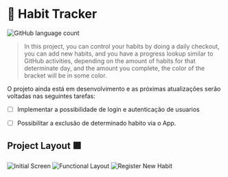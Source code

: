 #  🚀 Habit Tracker



![GitHub language count](https://img.shields.io/github/languages/2/marcossnikel/)


> In this project, you can control your habits by doing a daily checkout, you can add new habits, and you have a progress lookup similar to GitHub activities, depending on the amount of habits for that determinate day, and the amount you complete, the color of the bracket will be in some color.


O projeto ainda está em desenvolvimento e as próximas atualizações serão voltadas nas seguintes tarefas:

- [ ] Implementar a possibilidade de login e autenticação de usuarios
- [ ] Possibilitar a exclusão de determinado habito via o App.


## Project Layout 🟪

![Initial Screen](/assets/img/screen.png "Initial Screen")
![Functional Layout](/assets/img/functional.png "Functional Layout")
![Register New Habit ](/assets/img/new.png "Register New Habit")